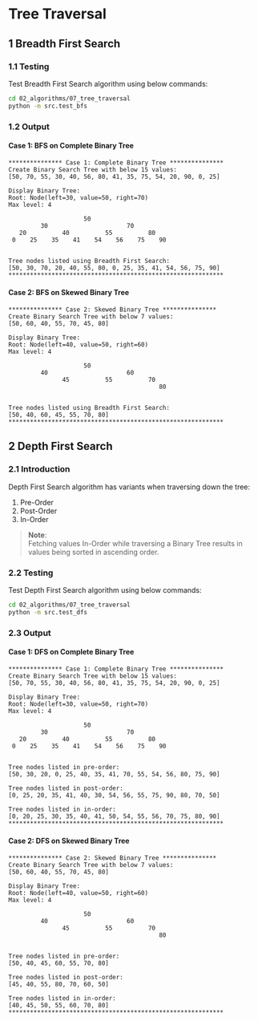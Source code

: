 # Tree Traversal

## 1 Breadth First Search

### 1.1 Testing

Test Breadth First Search algorithm using below commands:

```sh
cd 02_algorithms/07_tree_traversal
python -m src.test_bfs
```

### 1.2 Output

#### Case 1: BFS on Complete Binary Tree

```log
*************** Case 1: Complete Binary Tree ***************
Create Binary Search Tree with below 15 values:
[50, 70, 55, 30, 40, 56, 80, 41, 35, 75, 54, 20, 90, 0, 25]

Display Binary Tree:
Root: Node(left=30, value=50, right=70)
Max level: 4

                     50
         30                      70
   20          40          55          80
 0    25    35    41    54    56    75    90


Tree nodes listed using Breadth First Search:
[50, 30, 70, 20, 40, 55, 80, 0, 25, 35, 41, 54, 56, 75, 90]
************************************************************
```

#### Case 2: BFS on Skewed Binary Tree

```log
*************** Case 2: Skewed Binary Tree ***************
Create Binary Search Tree with below 7 values:
[50, 60, 40, 55, 70, 45, 80]

Display Binary Tree:
Root: Node(left=40, value=50, right=60)
Max level: 4

                     50
         40                      60
               45          55          70
                                          80


Tree nodes listed using Breadth First Search:
[50, 40, 60, 45, 55, 70, 80]
************************************************************
```

## 2 Depth First Search

### 2.1 Introduction

Depth First Search algorithm has variants when traversing down the tree:

1. Pre-Order
2. Post-Order
3. In-Order

> **Note**:  
> Fetching values In-Order while traversing a Binary Tree results in values being sorted in ascending order.

### 2.2 Testing

Test Depth First Search algorithm using below commands:

```sh
cd 02_algorithms/07_tree_traversal
python -m src.test_dfs
```

### 2.3 Output

#### Case 1: DFS on Complete Binary Tree

```log
*************** Case 1: Complete Binary Tree ***************
Create Binary Search Tree with below 15 values:
[50, 70, 55, 30, 40, 56, 80, 41, 35, 75, 54, 20, 90, 0, 25]

Display Binary Tree:
Root: Node(left=30, value=50, right=70)
Max level: 4

                     50
         30                      70
   20          40          55          80
 0    25    35    41    54    56    75    90


Tree nodes listed in pre-order:
[50, 30, 20, 0, 25, 40, 35, 41, 70, 55, 54, 56, 80, 75, 90]

Tree nodes listed in post-order:
[0, 25, 20, 35, 41, 40, 30, 54, 56, 55, 75, 90, 80, 70, 50]

Tree nodes listed in in-order:
[0, 20, 25, 30, 35, 40, 41, 50, 54, 55, 56, 70, 75, 80, 90]
************************************************************
```

#### Case 2: DFS on Skewed Binary Tree

```log
*************** Case 2: Skewed Binary Tree ***************
Create Binary Search Tree with below 7 values:
[50, 60, 40, 55, 70, 45, 80]

Display Binary Tree:
Root: Node(left=40, value=50, right=60)
Max level: 4

                     50
         40                      60
               45          55          70
                                          80


Tree nodes listed in pre-order:
[50, 40, 45, 60, 55, 70, 80]

Tree nodes listed in post-order:
[45, 40, 55, 80, 70, 60, 50]

Tree nodes listed in in-order:
[40, 45, 50, 55, 60, 70, 80]
************************************************************
```
